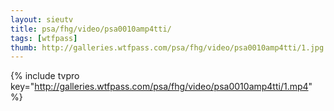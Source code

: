 ```yaml
--- 
layout: sieutv
title: psa/fhg/video/psa0010amp4tti/
tags: [wtfpass]
thumb: http://galleries.wtfpass.com/psa/fhg/video/psa0010amp4tti/1.jpg
---
```

{% include tvpro key="http://galleries.wtfpass.com/psa/fhg/video/psa0010amp4tti/1.mp4" %} 
